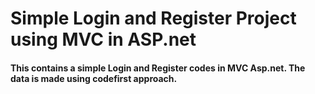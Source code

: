 # Simple Login and Register Project using MVC in ASP.net
#### This contains a simple Login and Register codes in MVC Asp.net. The data is made using codefirst approach. 


